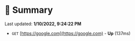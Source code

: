 # 📖 Summary
Last updated: **1/10/2022, 9:24:22 PM**

- `GET` [https://google.com](https://google.com) - **Up** (137ms)
